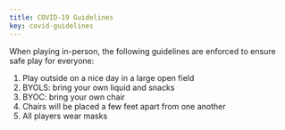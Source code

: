 ```yaml
---
title: COVID-19 Guidelines
key: covid-guidelines
---
```

When playing in-person, the following guidelines are enforced to ensure safe play for everyone:

1. Play outside on a nice day in a large open field
2. BYOLS: bring your own liquid and snacks
3. BYOC: bring your own chair
4. Chairs will be placed a few feet apart from one another
5. All players wear masks